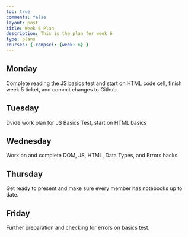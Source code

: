 ```yaml
---
toc: true
comments: false
layout: post
title: Week 6 Plan
description: This is the plan for week 6
type: plans
courses: { compsci: {week: 6} }
---
```


## Monday
Complete reading the JS basics test and start on HTML code cell, finish week 5 ticket, and commit changes to Github.
## Tuesday
Dvide work plan for JS Basics Test, start on HTML basics
## Wednesday
Work on and complete DOM, JS, HTML, Data Types, and Errors hacks
## Thursday
Get ready to present and make sure every member has notebooks up to date.
## Friday
Further preparation and checking for errors on basics test.